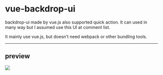 # vue-backdrop-ui

backdrop-ui made by vue.js also supported quick action. 
It can used in many way but I assumed use this UI at comment list.

It mainly use vue.js, but doesn't need webpack or other bundling tools.

---

## preview

<div>
<img src="https://user-images.githubusercontent.com/59796421/118429036-bbe80380-b70b-11eb-946a-59077bffd60b.gif"></div>
